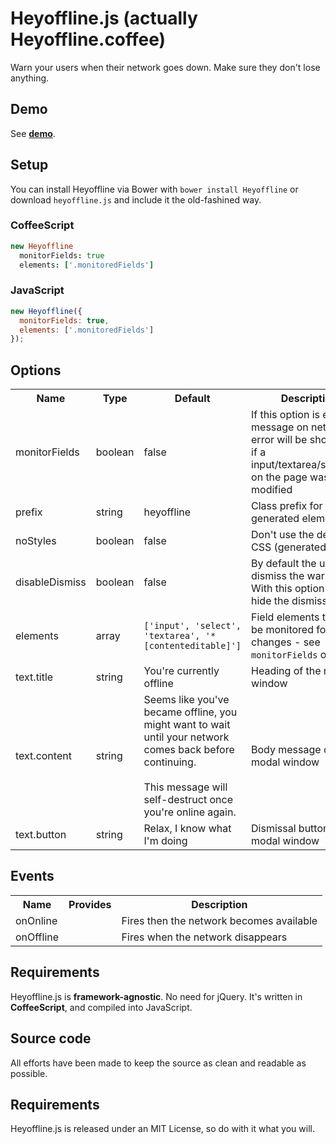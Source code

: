 # Heyoffline.js (actually Heyoffline.coffee)
Warn your users when their network goes down. Make sure they don't lose anything.

## Demo
See **[demo](http://oskarkrawczyk.github.com/heyoffline.js/)**.

## Setup

You can install Heyoffline via Bower with `bower install Heyoffline` or download `heyoffline.js` and include it the old-fashined way.

### CoffeeScript
```coffeescript
new Heyoffline
  monitorFields: true
  elements: ['.monitoredFields']
```

### JavaScript
```javascript
new Heyoffline({
  monitorFields: true,
  elements: ['.monitoredFields']
});
```
## Options

<table>
  <tr>
    <th class="name">Name</th>
    <th class="type">Type</th>
    <th class="default">Default</th>
    <th class="desc">Description</th>
  </tr>
  <tr>
    <td>monitorFields</td>
    <td>boolean</td>
    <td>false</td>
    <td class="desc">If this option is enabled, message on network error will be shown only if a input/textarea/select/etc on the page was modified</td>
  </tr>
  <tr>
    <td>prefix</td>
    <td>string</td>
    <td>heyoffline</td>
    <td class="desc">Class prefix for generated elements</td>
  </tr>
  <tr>
    <td>noStyles</td>
    <td>boolean</td>
    <td>false</td>
    <td class="desc">Don't use the default CSS (generated by JS)</td>
  </tr>
  <tr>
    <td>disableDismiss</td>
    <td>boolean</td>
    <td>false</td>
    <td class="desc">By default the user can dismiss the warning. With this option you can hide the dismiss button.</td>
  </tr>
  <tr>
    <td>elements</td>
    <td>array</td>
    <td><code>['input', 'select', 'textarea', '*[contenteditable]']</code></td>
    <td class="desc">Field elements that will be monitored for changes - see <code>monitorFields</code> option.</td>
  </tr>
  <tr>
    <td>text.title</td>
    <td>string</td>
    <td>You're currently offline</td>
    <td class="desc">Heading of the modal window</td>
  </tr>
  <tr>
    <td>text.content</td>
    <td>string</td>
    <td>Seems like you've became offline,
      you might want to wait until your network comes back before continuing.<br /><br />
      This message will self-destruct once you're online again.</td>
    <td class="desc">Body message of the modal window</td>
  </tr>
  <tr>
    <td>text.button</td>
    <td>string</td>
    <td>Relax, I know what I'm doing</td>
    <td class="desc">Dismissal button of the modal window</td>
  </tr>
</table>

## Events
<table>
  <tr>
    <th class="name">Name</th>
    <th class="type">Provides</th>
    <th class="desc">Description</th>
  </tr>
  <tr>
    <td>onOnline</td>
    <td></td>
    <td>Fires then the network becomes available</td>
  </tr>
  <tr>
    <td>onOffline</td>
    <td></td>
    <td>Fires when the network disappears</td>
  </tr>
</table>

## Requirements
Heyoffline.js is **framework-agnostic**. No need for jQuery. It's written in **CoffeeScript**, and compiled into JavaScript.

## Source code
All efforts have been made to keep the source as clean and readable as possible.

## Requirements
Heyoffline.js is released under an MIT License, so do with it what you will.

